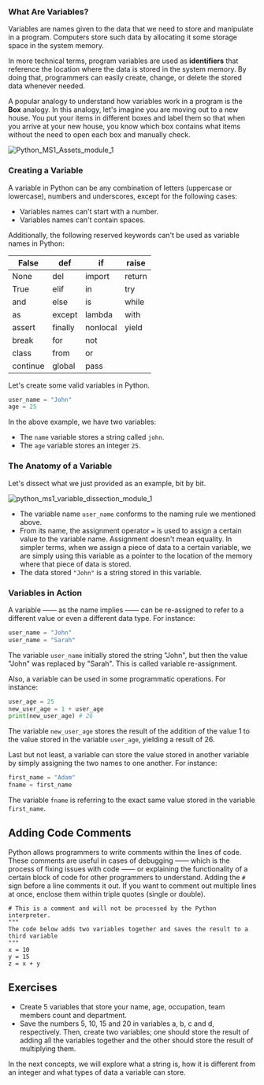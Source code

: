 ### What Are Variables?

Variables are names given to the data that we need to store and manipulate in a program. Computers store such data by allocating it some storage space in the system memory. 

In more technical terms, program variables are used as **identifiers** that reference the location where the data is stored in the system memory. By doing that, programmers can easily create, change, or delete the stored data whenever needed.

A popular analogy to understand how variables work in a program is the **Box** analogy. In this analogy, let's imagine you are moving out to a new house. You put your items in different boxes and label them so that when you arrive at your new house, you know which box contains what items without the need to open each box and manually check. 

![Python_MS1_Assets_module_1](//images.ctfassets.net/nbtht4kjx2t0/4XCqXOXzB7XtxmpDPrgY9d/8636e40295bc6797182e5bc8b983b672/Python_MS1_Assets__Module_1_.png)

### Creating a Variable

A variable in Python can be any combination of letters (uppercase or lowercase), numbers and underscores, except for the following cases:

- Variables names can't start with a number.
- Variables names can't contain spaces.

Additionally, the following reserved keywords can't be used as variable names in Python:

| False    | def     | if       | raise  |
| -------- | ------- | -------- | ------ |
| None     | del     | import   | return |
| True     | elif    | in       | try    |
| and      | else    | is       | while  |
| as       | except  | lambda   | with   |
| assert   | finally | nonlocal | yield  |
| break    | for     | not      |        |
| class    | from    | or       |        |
| continue | global  | pass     |        |

Let's create some valid variables in Python.

```python
user_name = "John"
age = 25

```

In the above example, we have two variables:

- The `name` variable stores a string called `john`.
- The `age` variable stores an integer `25`.

### The Anatomy of a Variable

Let's dissect what we just provided as an example, bit by bit.

![python_ms1_variable_dissection_module_1](//images.ctfassets.net/nbtht4kjx2t0/7H6eNpRlME6MgRt2K2DUWT/f25e9c84a9ec0c984cd56d95864846a2/Python_MS1_Assets__Module_1___1_.png)

- The variable name `user_name` conforms to the naming rule we mentioned above.
- From its name, the assignment operator `=` is used to assign a certain value to the variable name. Assignment doesn't mean equality. In simpler terms, when we assign a piece of data to a certain variable, we are simply using this variable as a pointer to the location of the memory where that piece of data is stored.
- The data stored `"John"` is a string stored in this variable.

### Variables in Action

A variable —— as the name implies —— can be re-assigned to refer to a different value or even a different data type. For instance:

```python
user_name = "John"
user_name = "Sarah"
```

The variable `user_name` initially stored the string "John", but then the value "John" was replaced by "Sarah". This is called variable re-assignment.

Also, a variable can be used in some programmatic operations. For instance:

```python
user_age = 25
new_user_age = 1 + user_age
print(new_user_age) # 26
```

The variable `new_user_age` stores the result of the addition of the value 1 to the value stored in the variable `user_age`, yielding a result of 26.

Last but not least, a variable can store the value stored in another variable by simply assigning the two names to one another. For instance:

```python
first_name = "Adam"
fname = first_name
```

The variable `fname` is referring to the exact same value stored in the variable `first_name`.

## Adding Code Comments

Python allows programmers to write comments within the lines of code. These comments are useful in cases of debugging —— which is the process of fixing issues with code —— or explaining the functionality of a certain block of code for other programmers to understand. Adding the `#` sign before a line comments it out. If you want to comment out multiple lines at once, enclose them within triple quotes (single or double).

```
# This is a comment and will not be processed by the Python interpreter. 
"""
The code below adds two variables together and saves the result to a third variable
"""
x = 10
y = 15
z = x + y
```

## Exercises

- Create 5 variables that store your name, age, occupation, team members count and department.
- Save the numbers 5, 10, 15 and 20 in variables a, b, c and d, respectively. Then, create two variables; one should store the result of adding all the variables together and the other should store the result of multiplying them.

In the next concepts, we will explore what a string is, how it is different from an integer and what types of data a variable can store.
